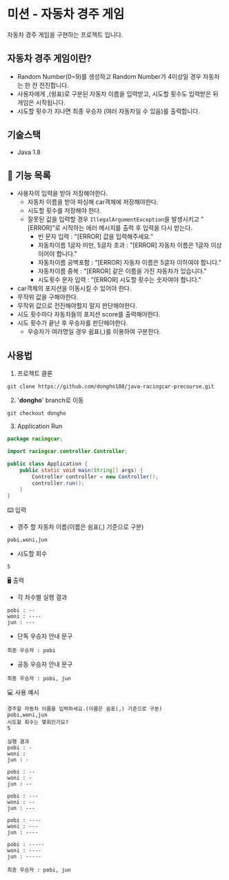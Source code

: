 # 미션 - 자동차 경주 게임

자동차 경주 게임을 구현하는 프로젝트 입니다.<br>

## 자동차 경주 게임이란?

- Random Number(0~9)를 생성하고 Random Number가 4이상일 경우 자동차는 한 칸 전진합니다.
- 사용자에게 ,(슁표)로 구분된 자동차 이름을 입력받고, 시도할 횟수도 입력받은 뒤 게임은 시작됩니다.
- 시도할 횟수가 지나면 최종 우승자 (여러 자동차일 수 있음)를 출력합니다.

## 기술스택

- Java 1.8

## 🚀 기능 목록

- 사용자의 입력을 받아 저장해야한다.
    - 자동차 이름을 받아 파싱해 car객체에 저장해야한다.
    - 시도할 횟수를 저장해야 한다.
    - 잘못된 값을 입력할 경우 ```IllegalArgumentException```을 발생시키고 "[ERROR]"로 시작하는 에러 메시지를 출력 후 입력을 다시 받는다.
        - 빈 문자 입력 : "[ERROR] 값을 입력해주세요."
        - 자동차이름 1글자 미만, 5글자 초과 : "[ERROR] 자동차 이름은 1글자 이상이어야 합니다." 
        - 자동차이름 공백포함 : "[ERROR] 자동차 이름은 5글자 이하여야 합니다."
        - 자동차이름 중복 : "[ERROR] 같은 이름을 가진 자동차가 있습니다."
        - 시도횟수 문자 입력 : "[ERROR] 시도할 횟수는 숫자여야 합니다."
- car객체의 포지션을 이동시킬 수 있어야 한다.
- 무작위 값을 구해야한다.
- 무작위 값으로 전진해야할지 말지 판단해야한다.
- 시도 횟수마다 자동차들의 포지션 score를 출력해야한다.
- 시도 횟수가 끝난 후 우승자를 판단해야한다.
    - 우승자가 여러명일 경우 쉼표(,)를 이용하여 구분한다.

## 사용법

1. 프로젝트 클론

```
git clone https://github.com/dongho108/java-racingcar-precourse.git
```

2. '<b>dongho</b>' branch로 이동

```
git checkout dongho
```

3. Application Run

```java
package racingcar;

import racingcar.controller.Controller;

public class Application {
	public static void main(String[] args) {
		Controller controller = new Controller();
		controller.run();
	}
}

```

⌨️ 입력

- 경주 할 자동차 이름(이름은 쉼표(,) 기준으로 구분)

```
pobi,woni,jun
```

- 시도할 회수

```
5
```

🖥 출력

- 각 차수별 실행 결과

```
pobi : --
woni : ----
jun : ---
```

- 단독 우승자 안내 문구

```
최종 우승자 : pobi
```

- 공동 우승자 안내 문구

```
최종 우승자 : pobi, jun
```

💻 사용 예시

```
경주할 자동차 이름을 입력하세요.(이름은 쉼표(,) 기준으로 구분)
pobi,woni,jun
시도할 회수는 몇회인가요?
5

실행 결과
pobi : -
woni : 
jun : -

pobi : --
woni : -
jun : --

pobi : ---
woni : --
jun : ---

pobi : ----
woni : ---
jun : ----

pobi : -----
woni : ----
jun : -----

최종 우승자 : pobi, jun

```

